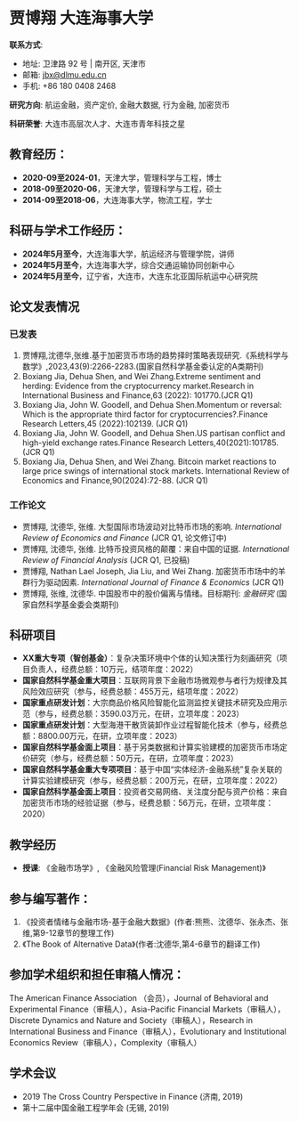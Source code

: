 # 贾博翔 大连海事大学

**联系方式**:
- 地址: 卫津路 92 号 | 南开区, 天津市
- 邮箱: jbx@dlmu.edu.cn
- 手机: +86 180 0408 2468

**研究方向**: 航运金融，资产定价, 金融大数据, 行为金融, 加密货币

**科研荣誉**: 大连市高层次人才、大连市青年科技之星

## 教育经历：
- **2020-09至2024-01**，天津大学，管理科学与工程，博士
- **2018-09至2020-06**，天津大学，管理科学与工程，硕士
- **2014-09至2018-06**，大连海事大学，物流工程，学士

## 科研与学术工作经历：
- **2024年5月至今**，大连海事大学，航运经济与管理学院，讲师
- **2024年5月至今**，大连海事大学，综合交通运输协同创新中心
- **2024年5月至今**，辽宁省，大连市，大连东北亚国际航运中心研究院


## 论文发表情况

### 已发表
1.	贾博翔,沈德华,张维.基于加密货币市场的趋势择时策略表现研究.《系统科学与数学》,2023,43(9):2266-2283.(国家自然科学基金委认定的A类期刊) 
2.	Boxiang Jia, Dehua Shen, and Wei Zhang.Extreme sentiment and herding: Evidence from the cryptocurrency market.Research in International Business and Finance,63 (2022): 101770.(JCR Q1) 
3.	Boxiang Jia, John W. Goodell, and Dehua Shen.Momentum or reversal: Which is the appropriate third factor for cryptocurrencies?.Finance Research Letters,45 (2022):102139. (JCR Q1) 
4.	Boxiang Jia, John W. Goodell, and Dehua Shen.US partisan conflict and high-yield exchange rates.Finance Research Letters,40(2021):101785. (JCR Q1) 
5.	Boxiang Jia, Dehua Shen, and Wei Zhang. Bitcoin market reactions to large price swings of international stock markets. International Review of Economics and Finance,90(2024):72-88. (JCR Q1) 


### 工作论文
- 贾博翔, 沈德华, 张维. 大型国际市场波动对比特币市场的影响. *International Review of Economics and Finance* (JCR Q1, 论文修订中)
- 贾博翔, 沈德华, 张维. 比特币投资风格的颠覆：来自中国的证据. *International Review of Financial Analysis* (JCR Q1, 已投稿)
- 贾博翔, Nathan Lael Joseph, Jia Liu, and Wei Zhang. 加密货币市场中的羊群行为驱动因素. *International Journal of Finance & Economics* (JCR Q1)
- 贾博翔, 张维, 沈德华. 中国股市中的股价偏离与情绪。目标期刊: *金融研究* (国家自然科学基金委会类期刊)

## 科研项目
- **XX重大专项（智创基金）**：复杂决策环境中个体的认知决策行为刻画研究（项目负责人，经费总额：10万元，结项年度：2022）
- **国家自然科学基金重大项目**：互联网背景下金融市场微观参与者行为规律及其风险效应研究（参与，经费总额：455万元，结项年度：2022）
- **国家重点研发计划**：大宗商品价格风险智能化监测监控关键技术研究及应用示范（参与，经费总额：3590.03万元，在研，立项年度：2023）
- **国家重点研发计划**：大型海港干散货装卸作业过程智能化技术（参与，经费总额：8800.00万元，在研，立项年度：2023）
- **国家自然科学基金面上项目**：基于另类数据和计算实验建模的加密货币市场定价研究（参与，经费总额：50万元，在研，立项年度：2023）
- **国家自然科学基金重大专项项目**：基于中国“实体经济-金融系统”复杂关联的计算实验建模研究（参与，经费总额：200万元，在研，立项年度：2022）
- **国家自然科学基金面上项目**：投资者交易网络、关注度分配与资产价格：来自加密货币市场的经验证据（参与，经费总额：56万元，在研，立项年度：2020）

## 教学经历
- **授课**: 《金融市场学》, 《金融风险管理(Financial Risk Management)》

## 参与编写著作：
1.	《投资者情绪与金融市场-基于金融大数据》(作者:熊熊、沈德华、张永杰、张维,第9-12章节的整理工作) 
2.	《The Book of Alternative Data》(作者:沈德华,第4-6章节的翻译工作) 

## 参加学术组织和担任审稿人情况：
The American Finance Association （会员），Journal of Behavioral and Experimental Finance（审稿人），Asia-Pacific Financial Markets（审稿人），Discrete Dynamics and Nature and Society（审稿人），Research in International Business and Finance（审稿人），Evolutionary and Institutional Economics Review（审稿人），Complexity（审稿人）

## 学术会议
- 2019 The Cross Country Perspective in Finance (济南, 2019)
- 第十二届中国金融工程学年会 (无锡, 2019)
